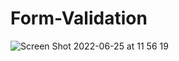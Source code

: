 # Form-Validation
 
![Screen Shot 2022-06-25 at 11 56 19](https://user-images.githubusercontent.com/99422533/175787076-1ee8c4fe-8a31-42b0-be65-22239c4ebf64.png)

